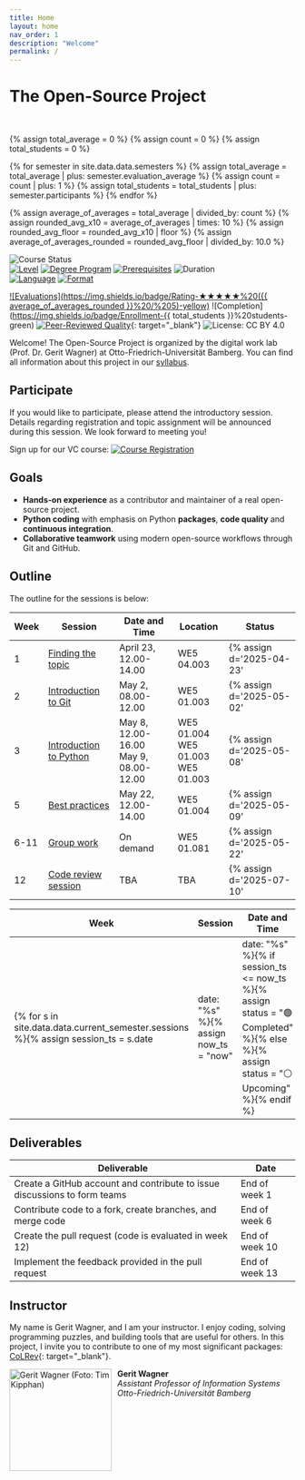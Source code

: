 ```yaml
---
title: Home
layout: home
nav_order: 1
description: "Welcome"
permalink: /
---
```


# The Open-Source Project

<br>

{% assign total_average = 0 %}
{% assign count = 0 %}
{% assign total_students = 0 %}

{% for semester in site.data.data.semesters %}
  {% assign total_average = total_average | plus: semester.evaluation_average %}
  {% assign count = count | plus: 1 %}
  {% assign total_students = total_students | plus: semester.participants %}
{% endfor %}

{% assign average_of_averages = total_average | divided_by: count %}
{% assign rounded_avg_x10 = average_of_averages | times: 10 %}
{% assign rounded_avg_floor = rounded_avg_x10 | floor %}
{% assign average_of_averages_rounded = rounded_avg_floor | divided_by: 10.0 %}

<!-- ![Course Status](https://img.shields.io/badge/Current%20course-Winter%20semester%202024/25-yellow) -->
![Course Status](https://img.shields.io/badge/Upcoming%20course-Summer%20semester%202025-green)<br>
[![Level](https://img.shields.io/badge/Level-Bachelor-blue)](https://digital-work-lab.github.io/open-source-project/docs/syllabus.html)
[![Degree Program](https://img.shields.io/badge/Degree%20Program-WI%20|%20ISM-blue)](https://digital-work-lab.github.io/open-source-project/docs/syllabus.html)
[![Prerequisites](https://img.shields.io/badge/Prerequisites-InfEinf%20|%20EiAPS%20&%20JaP-blue)](https://digital-work-lab.github.io/open-source-project/docs/syllabus.html)
![Duration](https://img.shields.io/badge/Work%20load-180h%20(6%20ECTS)-blue)<br>
[![Language](https://img.shields.io/badge/Language-Sessions%20in%20German,%20Materials%20in%20English-blue)](https://digital-work-lab.github.io/open-source-project/docs/syllabus.html)
[![Format](https://img.shields.io/badge/Format-Sessions%20on--site%20,%20Group--work%20anywhere-blue)](https://digital-work-lab.github.io/open-source-project/docs/syllabus.html)<br>
<!-- ![Offered by: Digital Work at Otto-Friedrich-Universität Bamberg](https://img.shields.io/badge/Offered%20by-%20Digital%20Work%20(Otto--Friedrich--Universit%C3%A4t%20Bamberg)-blue) -->
[![Evaluations](https://img.shields.io/badge/Rating-★★★★★%20({{ average_of_averages_rounded }}%20/%205)-yellow)](https://digital-work-lab.github.io/open-source-project/docs/evaluations.html) 
![Completion](https://img.shields.io/badge/Enrollment-{{ total_students }}%20students-green)
[![Peer-Reviewed Quality](https://img.shields.io/badge/Pedagogical%20Foundations-Peer%20Reviewed-green)](https://digital-work-lab.github.io/rethink-git-teaching/){: target="_blank"}
![License: CC BY 4.0](https://img.shields.io/badge/License-CC%20BY%204.0-green.svg)

Welcome!
The Open-Source Project is organized by the digital work lab (Prof. Dr. Gerit Wagner) at Otto-Friedrich-Universität Bamberg.
You can find all information about this project in our [syllabus](docs/syllabus.html).

<!-- 
{: .info }
> **Info**
> We are currently updating the content for the upcoming winter semester (2024/25). You can find the dates and times for the sessions in the table below.


[![Completion Rate](https://img.shields.io/badge/Completion%20Rate-95%25-brightgreen)](https://example.com){: target="_blank"}

[![5 Stars](https://img.shields.io/badge/Rating-★★★★★-yellow)](https://example.com){: target="_blank"}
> "I loved the structured approach to Python programming. The challenges really pushed my understanding."
> — Alex, Python Beginner
-->

## Participate

If you would like to participate, please attend the introductory session.
Details regarding registration and topic assignment will be announced during this session.
We look forward to meeting you!

Sign up for our VC course: [![Course Registration](https://img.shields.io/badge/Sign%20up%20-Click%20Here-blue)](https://vc.uni-bamberg.de/course/view.php?id=70989)

## Goals

- **Hands-on experience** as a contributor and maintainer of a real open-source project.
- **Python coding** with emphasis on Python **packages**, **code quality** and **continuous integration**.
- **Collaborative teamwork** using modern open-source workflows through Git and GitHub.

## Outline

The outline for the sessions is below:

| Week | Session                                              | Date and Time                                         | Location                  | Status |
| ---- | ---------------------------------------------------- | ----------------------------------------------------- | ------------------------- | ------ |
| 1    | [Finding the topic](docs/week_1_topic.html)          | April 23, 12.00-14.00                                 | WE5 04.003                |{% assign d='2025-04-23' | date: "%s" %}{% assign now='now' | date: "%s" %}{% if d <= now %}🟢 Completed{% else %}⚪ Upcoming{% endif %} |
| 2    | [Introduction to Git](docs/week_2_git.html)          | May 2, 08.00-12.00                                    | WE5 01.003                |{% assign d='2025-05-02' | date: "%s" %}{% assign now='now' | date: "%s" %}{% if d <= now %}🟢 Completed{% else %}⚪ Upcoming{% endif %} |
| 3    | [Introduction to Python](docs/week_3_python.html)    | May 8, 12.00-16.00  <br> May 9, 08.00-12.00           | WE5 01.004 <br> WE5 01.003 <br> WE5 01.003|{% assign d='2025-05-08' | date: "%s" %}{% assign now='now' | date: "%s" %}{% if d <= now %}🟢 Completed{% else %}⚪ Upcoming{% endif %} |
| 5    | [Best practices](docs/week_5_best_practices.html)    | May 22, 12.00-14.00                                   | WE5 01.004                |{% assign d='2025-05-09' | date: "%s" %}{% assign now='now' | date: "%s" %}{% if d <= now %}🟢 Completed{% else %}⚪ Upcoming{% endif %} |
| 6-11 | [Group work](docs/week_6-11_group_work.html)         | On demand                                             | WE5 01.081                |{% assign d='2025-05-22' | date: "%s" %}{% assign now='now' | date: "%s" %}{% if d <= now %}🟢 Completed{% else %}⚪ Upcoming{% endif %} |
| 12   | [Code review session](docs/week_12_code_review.html) | TBA                                                   | TBA                       |{% assign d='2025-07-10' | date: "%s" %}{% assign now='now' | date: "%s" %}{% if d <= now %}🟢 Completed{% else %}⚪ Upcoming{% endif %} |

| Week | Session | Date and Time | Location | Status |
|------|---------|----------------|----------|--------|
{% for s in site.data.data.current_semester.sessions %}{% assign session_ts = s.date | date: "%s" %}{% assign now_ts = "now" | date: "%s" %}{% if session_ts <= now_ts %}{% assign status = "🟢 Completed" %}{% else %}{% assign status = "⚪ Upcoming" %}{% endif %}| {{ s.week }} | [{{ s.title }}]({{ s.link }}) | {{ s.date_formatted }} | {{ s.location }} | {{ status }} |{% endfor %}

## Deliverables

| Deliverable                                                                           | Date            |
| ------------------------------------------------------------------------------------- | --------------- |
| Create a GitHub account and contribute to issue discussions to form teams             | End of week 1   |
| Contribute code to a fork, create branches, and merge code                            | End of week 6   |
| Create the pull request (code is evaluated in week 12)                                | End of week 10  |
| Implement the feedback provided in the pull request                                   | End of week 13  |

## Instructor

My name is Gerit Wagner, and I am your instructor. I enjoy coding, solving programming puzzles, and building tools that are useful for others. In this project, I invite you to contribute to one of my most significant packages: [CoLRev](https://github.com/CoLRev-Environment/colrev){: target="_blank"}. 

<img src="assets/gerit_wagner.jpg" alt="Gerit Wagner (Foto: Tim Kipphan)" style="height: 180px; float: left; padding-right: 10px;">

**Gerit Wagner**  
*Assistant Professor of Information Systems*  
*Otto-Friedrich-Universität Bamberg*

<br style="clear:both">
